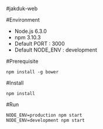 #jakduk-web

#Environment
* Node.js 6.3.0
* npm 3.10.3
* Default PORT : 3000
* Default NODE_ENV : development

#Prerequisite
```
npm install -g bower
```

#Install
```
npm install
```

#Run
```
NODE_ENV=production npm start
NODE_ENV=development npm start
```